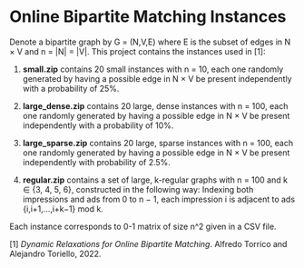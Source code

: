 # Online Bipartite Matching Instances

Denote a bipartite graph by G = (N,V,E) where E is the subset of edges in N × V and n = |N| = |V|. This project contains the instances used in [1]:

  1. **small.zip** contains 20 small instances with n = 10, each one randomly generated by having a possible edge in N × V be present independently with a probability of 25%. 

  2. **large_dense.zip** contains 20 large, dense instances with n = 100, each one randomly generated by having a possible edge in N × V be present independently with a probability of 10%.

  3. **large_sparse.zip** contains 20 large, sparse instances with n = 100, each one randomly generated by having a possible edge in N × V be present independently with probability of 2.5%.

  4. **regular.zip** contains a set of large, k-regular graphs with n = 100 and k ∈ {3, 4, 5, 6}, constructed in the following way: Indexing both impressions and ads from 0 to n − 1, each impression i is adjacent to ads {i,i+1,...,i+k−1} mod k.

Each instance corresponds to 0-1 matrix of size n^2 given in a CSV file.

[1] *Dynamic Relaxations for Online Bipartite Matching*. Alfredo Torrico and Alejandro Toriello, 2022.
